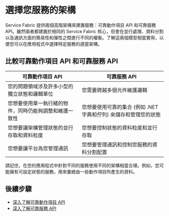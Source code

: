 <properties
   pageTitle="選擇一種架構"
   description="Service Fabric 提供兩個高階架構來建置服務：動作項目架構和服務架構。了解每個值將協助您針對應用程式做出正確的架構決定。"
   services="service-fabric"
   documentationCenter=".net"
   authors="seanmck"
   manager="timlt"
   editor=""/>

<tags
   ms.service="service-fabric"
   ms.devlang="dotNet"
   ms.topic="article"
   ms.tgt_pltfrm="NA"
   ms.workload="NA"
   ms.date="04/15/2015"
   ms.author="seanmck"/>

# 選擇您服務的架構

Service Fabric 提供兩個高階架構來建置服務：可靠動作項目 API 和可靠服務 API。雖然兩者都建置於相同的 Service Fabric 核心，但會在並行處理、資料分割以及通訊方面的簡易性和彈性之間進行不同的權衡。了解這兩個模型相當實用，以便您可以在應用程式中選擇特定服務的適當架構。

## 比較可靠動作項目 API 和可靠服務 API

|**可靠動作項目 API**|**可靠服務 API**|
|-----------------------|--------------------------|
|您的問題領域涉及許多小型的獨立狀態和邏輯單位|您需要跨越多個元件維護邏輯|
|您想要使用單一執行緒的物件，同時仍能夠調整和維護一致性|您想要使用可靠的集合 (例如 .NET 字典和佇列) 來儲存和管理您的狀態|
|您想要讓架構管理狀態的並行存取和資料粒度|您想要控制狀態的資料粒度和並行存取|
|您想要讓平台為您管理通訊|您想要管理通訊和控制您服務的資料分割配置|

請記住，在您的應用程式中針對不同的服務使用不同的架構相當合理。例如，您可能擁有可設定狀態的服務，用來彙總由一些動作項目所產生的資料。

## 後續步驟

- [深入了解可靠動作項目 API](service-fabric-reliable-actors-introduction.md)
- [深入了解可靠服務 API](../Service-Fabric/service-fabric-reliable-services-introduction.md)
 

<!---HONumber=July15_HO2-->